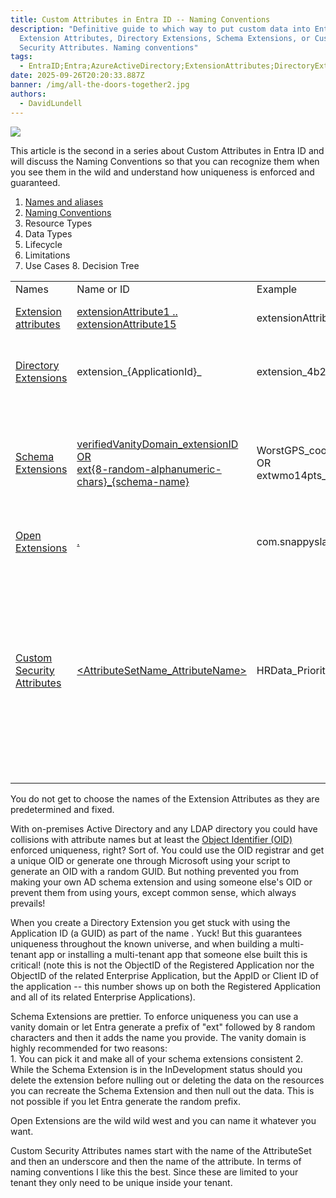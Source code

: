 ```yaml
---
title: Custom Attributes in Entra ID -- N﻿aming Conventions
description: "Definitive guide to which way to put custom data into Entra ID:
  Extension Attributes, Directory Extensions, Schema Extensions, or Custom
  Security Attributes. Naming conventions"
tags:
  - EntraID;Entra;AzureActiveDirectory;ExtensionAttributes;DirectoryExtensions;SchemaExtensions;CustomSecurityAttributes;
date: 2025-09-26T20:20:33.887Z
banner: /img/all-the-doors-together2.jpg
authors:
  - DavidLundell
---
```


![](/img/all-the-doors-together2.jpg)


This article is the second in a series about Custom Attributes in Entra ID and will discuss the N﻿aming Conventions so that you can recognize them when you see them in the wild and understand how uniqueness is enforced and guaranteed.

1. [Names and aliases](/blog/2025/09/custom-attributes-in-entra-id/#names-and-aliases)
2. [N﻿aming Conventions](/blog/2025/09/custom-attributes-in-entra-id-naming-conventions/)
3. R﻿esource Types
4. D﻿ata Types
5. L﻿ifecycle
6. L﻿imitations
7. U﻿se Cases
8﻿. Decision Tree

|     |     |     |     |
| --- | --- | --- | --- |   
| Names | Name or ID | Example | Notes |
| [Extension attributes](https://learn.microsoft.com/en-us/graph/extensibility-overview?tabs=http#extension-attributes) | [extensionAttribute1 .. extensionAttribute15](https://learn.microsoft.com/en-us/graph/api/resources/onpremisesextensionattributes?view=graph-rest-1.0) | extensionAttribute15 | The names are already pre-determined |
| [Directory Extensions](https://learn.microsoft.com/en-us/graph/extensibility-overview?tabs=http#directory-microsoft-entra-id-extensions) | extension\_{ApplicationId}\_<attributeName> | extension\_4b2af6e7f3ac4f598e35c364e0126c6d\_Test\_Extension\_Int | The Application ID or Client ID (not the object ID of the Application) |
| [Schema Extensions](https://learn.microsoft.com/en-us/graph/extensibility-overview?tabs=http#schema-extensions) | [verifiedVanityDomain\_extensionID  <br>OR  <br>ext{﻿8-random-alphanumeric-chars}\_{﻿schema-name}](https://learn.microsoft.com/en-us/graph/api/resources/schemaextension?view=graph-rest-1.0#properties) | WorstGPS\_coordinates  <br>OR  <br>extwmo14pts\_coordinates | [You can choose between using the verified Vanity Domain Name or allowing EntraID to generate a random prefix for you](https://learn.microsoft.com/en-us/graph/extensibility-schema-groups?tabs=http#step-2-register-a-schema-extension-definition) |
| [Open Extensions](https://learn.microsoft.com/en-us/graph/extensibility-overview?tabs=http#open-extensions) | [<ReverseFQDN>.<extensionName>](https://learn.microsoft.com/en-us/graph/api/resources/opentypeextension?view=graph-rest-1.0) | com.snappyslackers.coordinates | It looks like this is an unenforced convention |
| [Custom Security Attributes](https://learn.microsoft.com/en-us/entra/fundamentals/custom-security-attributes-overview) | [<AttributeSetName\_AttributeName>](https://learn.microsoft.com/en-us/graph/api/resources/customsecurityattributedefinition?view=graph-rest-1.0#properties) | HRData\_PriorityLevel | [Both the AttributeSetName and the AttributeName can be up to 32 Unicode Characters with neither spaces nor specials characters.  <br>AttributeName must be unique within its Attribute set, which in turn must be unique within the tenant.](https://learn.microsoft.com/en-us/entra/fundamentals/custom-security-attributes-overview#limits-and-constraints) |
|     |     |     |     |

Y﻿ou do not get to choose the names of the Extension Attributes as they are predetermined and fixed. 

W﻿ith on-premises Active Directory and any LDAP directory you could have collisions with attribute names but at least the [Object Identifier (OID)](https://learn.microsoft.com/en-us/windows/win32/ad/obtaining-an-object-identifier) enforced uniqueness, right? Sort of. You could use the OID registrar and get a unique OID or generate one through Microsoft using your script to generate an OID with a random GUID. But nothing prevented you from making your own AD schema extension and using someone else's OID or prevent them from using yours, except common sense, which always prevails!

When you create a Directory Extension you get stuck with using the Application ID (a GUID) as part of the name . Yuck! But this guarantees uniqueness throughout the known universe, and when building a multi-tenant app or installing a multi-tenant app that someone else built this is critical! (note this is not the ObjectID of the Registered Application nor the ObjectID of the related Enterprise Application, but the AppID or Client ID of the application -- this number shows up on both the Registered Application and all of its related Enterprise Applications).

Schema Extensions are prettier. T﻿o enforce uniqueness you can use a vanity domain or let Entra generate a prefix of "ext" followed by 8 random characters and then it adds the name you provide. The vanity domain is highly recommended for two reasons:  
1﻿. You can pick it and make all of your schema extensions consistent
2﻿. While the Schema Extension is in the InDevelopment status should you delete the extension before nulling out or deleting the data on the resources you can recreate the Schema Extension and then null out the data. This is not possible if you let Entra generate the random prefix. 

O﻿pen Extensions are the wild wild west and you can name it whatever you want.

C﻿ustom Security Attributes names start with the name of the AttributeSet and then an underscore and then the name of the attribute. In terms of naming conventions I like this the best. Since these are limited to your tenant they only need to be unique inside your tenant.